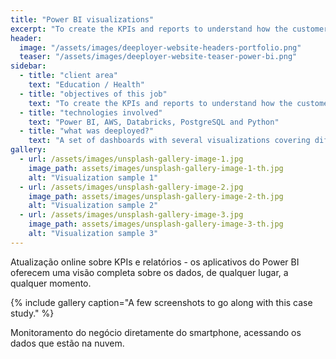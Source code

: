 ```yaml
---
title: "Power BI visualizations"
excerpt: "To create the KPIs and reports to understand how the customers consume its products, tracking the behaviour as well as the impact on the customers goals."
header:
  image: "/assets/images/deeployer-website-headers-portfolio.png"
  teaser: "/assets/images/deeployer-website-teaser-power-bi.png"
sidebar:
  - title: "client area"
    text: "Education / Health"
  - title: "objectives of this job"
    text: "To create the KPIs and reports to understand how the customers consume its products, tracking the behaviour as well as the impact on the customers goals. Additionally, to understand how to stimulate learning and improve the customer experience on their journey."
  - title: "technologies involved"
    text: "Power BI, AWS, Databricks, PostgreSQL and Python"
  - title: "what was deeployed?"
    text: "A set of dashboards with several visualizations covering different point of views of the data capable of achieve the client's objectives."
gallery:
  - url: /assets/images/unsplash-gallery-image-1.jpg
    image_path: assets/images/unsplash-gallery-image-1-th.jpg
    alt: "Visualization sample 1"
  - url: /assets/images/unsplash-gallery-image-2.jpg
    image_path: assets/images/unsplash-gallery-image-2-th.jpg
    alt: "Visualization sample 2"
  - url: /assets/images/unsplash-gallery-image-3.jpg
    image_path: assets/images/unsplash-gallery-image-3-th.jpg
    alt: "Visualization sample 3"
---
```


Atualização online sobre KPIs e relatórios - os aplicativos do Power BI oferecem uma visão completa sobre os dados, de qualquer lugar, a qualquer momento. 

{% include gallery caption="A few screenshots to go along with this case study." %}

Monitoramento do negócio diretamente do smartphone, acessando os dados que estão na nuvem. 